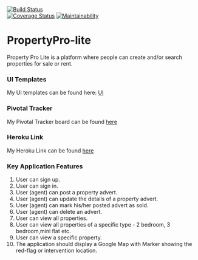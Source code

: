 
[![Build Status](https://travis-ci.org/G-Chilie/PropertyPro-lite.svg?branch=develop)](https://travis-ci.org/G-Chilie/PropertyPro-lite)  
[![Coverage Status](https://coveralls.io/repos/github/G-Chilie/PropertyPro-lite/badge.svg)](https://coveralls.io/github/G-Chilie/PropertyPro-lite)
[![Maintainability](https://api.codeclimate.com/v1/badges/d3157c3a87b750e5a790/maintainability)](https://codeclimate.com/github/G-Chilie/PropertyPro-lite/maintainability)

# PropertyPro-lite
Property Pro Lite is a platform where people can create and/or search properties for sale or rent.

### UI Templates
My UI templates can be found here: [ UI ](https://g-chilie.github.io/PropertyPro-lite/)


### Pivotal Tracker
My Pivotal Tracker board can be found [ here ](https://www.pivotaltracker.com/n/projects/2356842)

### Heroku Link
My Heroku Link can be found [ here ](https://propertypro-lite-challenge.herokuapp.com/)


### Key Application Features
1. User can sign up.
2. User can sign in.
3. User (agent) can post a property advert.
4. User (agent) can update the details of a property advert.
5. User (agent) can mark his/her posted advert as sold.
6. User (agent) can delete an advert.
7. User can view all properties.
8. User can view all properties of a specific type - 2 bedroom, 3 bedroom,mini flat etc.
9. User can view a specific property.
10. The application should display a Google Map with Marker showing the red-flag or intervention location.
